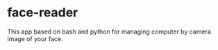 # face-reader
This app based on bash and python for managing computer by camera image of your face.
